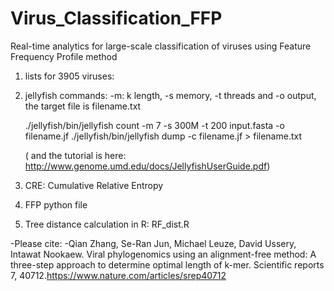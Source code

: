 # Virus_Classification_FFP
Real-time analytics for large-scale classification of viruses using Feature Frequency Profile method

1. lists for 3905 viruses:

2. jellyfish commands: -m: k length, -s memory, -t threads and -o output, the target file is filename.txt
     
    ./jellyfish/bin/jellyfish count -m 7 -s 300M -t 200 input.fasta -o filename.jf
    ./jellyfish/bin/jellyfish dump -c filename.jf > filename.txt

    ( and the tutorial is here: http://www.genome.umd.edu/docs/JellyfishUserGuide.pdf) 
3. CRE: Cumulative Relative Entropy
4. FFP python file
5. Tree distance calculation in R: RF_dist.R

-Please cite: 
-Qian Zhang, Se-Ran Jun, Michael Leuze, David Ussery, Intawat Nookaew. Viral phylogenomics using an alignment-free method: A three-step approach to determine optimal length of k-mer. Scientific reports 7, 40712.https://www.nature.com/articles/srep40712  
